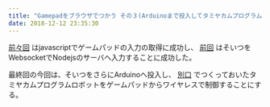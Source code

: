 ```yaml
---
title: "Gamepadをブラウザでつかう その３(Arduinoまで投入してタミヤカムプログラムロボットを制御)"
date: 2018-12-12 23:35:30
---
```


[前々回](https://metaproxy.co/gamepad/)
はjavascriptでゲームパッドの入力の取得に成功し、
[前回](https://metaproxy.co/gamepad2nd/)
はそいつをWebsocketでNodejsのサーバへ入力することに成功した。

最終回の今回は、そいつをさらにArduinoへ投入し、
[別口](https://metaproxy.co/tamiyarobot/)
でつくっておいたタミヤカムプログラムロボットをゲームパッドからワイヤレスで制御することにする。


